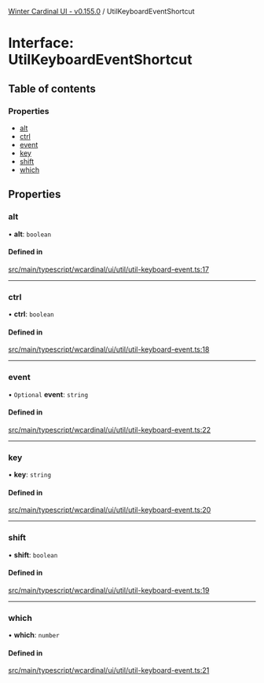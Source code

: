 [Winter Cardinal UI - v0.155.0](../index.md) / UtilKeyboardEventShortcut

# Interface: UtilKeyboardEventShortcut

## Table of contents

### Properties

- [alt](UtilKeyboardEventShortcut.md#alt)
- [ctrl](UtilKeyboardEventShortcut.md#ctrl)
- [event](UtilKeyboardEventShortcut.md#event)
- [key](UtilKeyboardEventShortcut.md#key)
- [shift](UtilKeyboardEventShortcut.md#shift)
- [which](UtilKeyboardEventShortcut.md#which)

## Properties

### alt

• **alt**: `boolean`

#### Defined in

[src/main/typescript/wcardinal/ui/util/util-keyboard-event.ts:17](https://github.com/winter-cardinal/winter-cardinal-ui/blob/v0.155.0/src/main/typescript/wcardinal/ui/util/util-keyboard-event.ts#L17)

___

### ctrl

• **ctrl**: `boolean`

#### Defined in

[src/main/typescript/wcardinal/ui/util/util-keyboard-event.ts:18](https://github.com/winter-cardinal/winter-cardinal-ui/blob/v0.155.0/src/main/typescript/wcardinal/ui/util/util-keyboard-event.ts#L18)

___

### event

• `Optional` **event**: `string`

#### Defined in

[src/main/typescript/wcardinal/ui/util/util-keyboard-event.ts:22](https://github.com/winter-cardinal/winter-cardinal-ui/blob/v0.155.0/src/main/typescript/wcardinal/ui/util/util-keyboard-event.ts#L22)

___

### key

• **key**: `string`

#### Defined in

[src/main/typescript/wcardinal/ui/util/util-keyboard-event.ts:20](https://github.com/winter-cardinal/winter-cardinal-ui/blob/v0.155.0/src/main/typescript/wcardinal/ui/util/util-keyboard-event.ts#L20)

___

### shift

• **shift**: `boolean`

#### Defined in

[src/main/typescript/wcardinal/ui/util/util-keyboard-event.ts:19](https://github.com/winter-cardinal/winter-cardinal-ui/blob/v0.155.0/src/main/typescript/wcardinal/ui/util/util-keyboard-event.ts#L19)

___

### which

• **which**: `number`

#### Defined in

[src/main/typescript/wcardinal/ui/util/util-keyboard-event.ts:21](https://github.com/winter-cardinal/winter-cardinal-ui/blob/v0.155.0/src/main/typescript/wcardinal/ui/util/util-keyboard-event.ts#L21)
